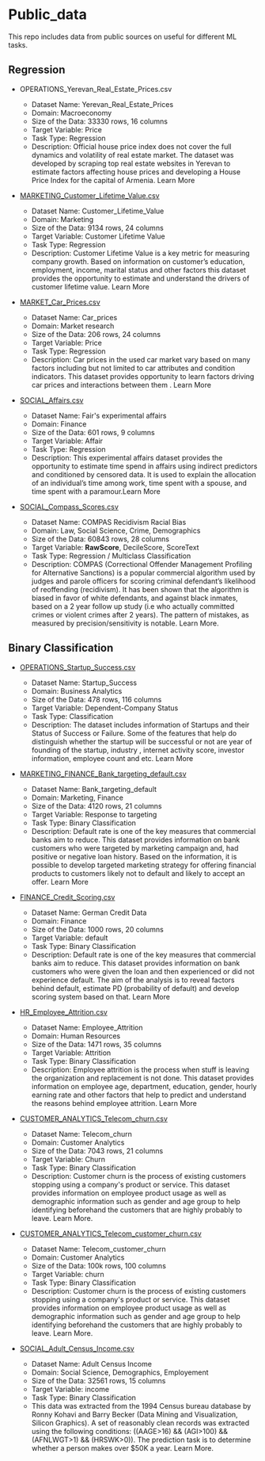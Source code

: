 # Public_data
This repo includes data from public sources on useful for different ML tasks.

## Regression
- OPERATIONS_Yerevan_Real_Estate_Prices.csv
  - Dataset Name: Yerevan_Real_Estate_Prices
  - Domain: Macroeconomy
  - Size of the Data: 33330 rows, 16 columns
  - Target Variable: Price
  - Task Type: Regression
  - Description: Official house price index does not cover the full dynamics and volatility of real estate market. The dataset was developed by scraping top real estate websites in Yerevan to estimate factors affecting house prices and developing a House Price Index for the capital of Armenia. Learn More

- [MARKETING_Customer_Lifetime_Value.csv](https://www.kaggle.com/ranja7/vehicle-insurance-customer-data)
  - Dataset Name: Customer_Lifetime_Value
  - Domain: Marketing
  - Size of the Data: 9134 rows, 24 columns
  - Target Variable: Customer Lifetime Value
  - Task Type: Regression
  - Description: Customer Lifetime Value is a key metric for measuring company growth. Based on information on customer’s education, employment, income, marital status and other factors this dataset provides the opportunity to estimate and understand the drivers of customer lifetime value. Learn More
  
- [MARKET_Car_Prices.csv](https://www.kaggle.com/toramky/automobile-dataset)
  - Dataset Name: Car_prices
  - Domain: Market research
  - Size of the Data: 206 rows, 24 columns
  - Target Variable: Price
  - Task Type: Regression
  - Description: Car prices in the used car market vary based on many factors including but not limited to car attributes and condition indicators. This dataset provides opportunity to learn factors driving car prices and interactions between them . Learn More

- [SOCIAL_Affairs.csv](https://www.kaggle.com/clarkchong/fairs-affairs-dataset)
  - Dataset Name: Fair's experimental affairs
  - Domain: Finance
  - Size of the Data: 601 rows, 9 columns
  - Target Variable: Affair
  - Task Type: Regression
  - Description: This experimental affairs dataset provides the opportunity to estimate time spend in affairs using indirect predictors and conditioned by censored data. It is used to explain the allocation of an individual’s time among work, time spent with a spouse, and time spent with a paramour.Learn More

- [SOCIAL_Compass_Scores.csv](https://www.kaggle.com/danofer/compass)
  - Dataset Name: COMPAS Recidivism Racial Bias
  - Domain: Law, Social Science, Crime, Demographics
  - Size of the Data: 60843 rows, 28 columns
  - Target Variable: **RawScore**, DecileScore, ScoreText
  - Task Type: Regression / Multiclass Classification
  - Description: COMPAS (Correctional Offender Management Profiling for Alternative Sanctions) is a popular commercial algorithm used by judges and parole officers for scoring criminal defendant’s likelihood of reoffending (recidivism). It has been shown that the algorithm is biased in favor of white defendants, and against black inmates, based on a 2 year follow up study (i.e who actually committed crimes or violent crimes after 2 years). The pattern of mistakes, as measured by precision/sensitivity is notable. Learn More.


## Binary Classification
- [OPERATIONS_Startup_Success.csv](https://www.kaggle.com/ajaygorkar/startup-analysis)
  - Dataset Name: Startup_Success
  - Domain: Business Analytics
  - Size of the Data: 478 rows, 116 columns
  - Target Variable: Dependent-Company Status
  - Task Type: Classification
  - Description: The dataset includes information of Startups and their Status of Success or Failure. Some of the features that help do distinguish whether the startup will be successful or not are year of founding of the startup, industry , internet activity score, investor information, employee count and etc. Learn More

- [MARKETING_FINANCE_Bank_targeting_default.csv](https://archive.ics.uci.edu/ml/datasets/Bank+Marketing)
  - Dataset Name: Bank_targeting_default
  - Domain: Marketing, Finance
  - Size of the Data: 4120 rows, 21 columns
  - Target Variable: Response to targeting
  - Task Type: Binary Classification
  - Description: Default rate is one of the key measures that commercial banks aim to reduce. This dataset provides information on bank customers who were targeted by marketing campaign and, had positive or negative loan history. Based on the information, it is possible to develop targeted marketing strategy for offering financial products to customers likely not to default and likely to accept an offer. Learn More
  
- [FINANCE_Credit_Scoring.csv](https://archive.ics.uci.edu/ml/datasets/statlog+(german+credit+data))
  - Dataset Name: German Credit Data
  - Domain: Finance
  - Size of the Data: 1000 rows, 20 columns
  - Target Variable: default
  - Task Type: Binary Classification
  - Description: Default rate is one of the key measures that commercial banks aim to reduce. This dataset provides information on bank customers who were given the loan and then experienced or did not experience default. The aim of the analysis is to reveal factors behind default, estimate PD (probability of default) and develop scoring system based on that. Learn More

- [HR_Employee_Attrition.csv](https://www.kaggle.com/pavansubhasht/ibm-hr-analytics-attrition-dataset)
  - Dataset Name: Employee_Attrition
  - Domain: Human Resources
  - Size of the Data: 1471 rows, 35 columns
  - Target Variable: Attrition
  - Task Type: Binary Classification
  - Description: Employee attrition is the process when stuff is leaving the organization and replacement is not done. This dataset provides information on employee age, department, education, gender, hourly earning rate and other factors that help to predict and understand the reasons behind employee attrition.  Learn More

- [CUSTOMER_ANALYTICS_Telecom_churn.csv](https://www.kaggle.com/blastchar/telco-customer-churn/data)
  - Dataset Name: Telecom_churn
  - Domain: Customer Analytics
  - Size of the Data: 7043 rows, 21 columns
  - Target Variable: Churn
  - Task Type: Binary Classification
  - Description: Customer churn is the process of existing customers stopping using a company's product or service. This dataset provides information on employee product usage as well as demographic information such as gender and age group to help identifying beforehand the customers that are highly probably to leave. Learn More.
  
- [CUSTOMER_ANALYTICS_Telecom_customer_churn.csv](https://www.kaggle.com/abhinav89/telecom-customer)
  - Dataset Name: Telecom_customer_churn
  - Domain: Customer Analytics
  - Size of the Data: 100k rows, 100 columns
  - Target Variable: churn
  - Task Type: Binary Classification
  - Description: Customer churn is the process of existing customers stopping using a company's product or service. This dataset provides information on employee product usage as well as demographic information such as gender and age group to help identifying beforehand the customers that are highly probably to leave. Learn More.

- [SOCIAL_Adult_Census_Income.csv](https://www.kaggle.com/uciml/adult-census-income)
  - Dataset Name: Adult Census Income
  - Domain: Social Science, Demographics, Employement
  - Size of the Data: 32561 rows, 15 columns
  - Target Variable: income
  - Task Type: Binary Classification
  - This data was extracted from the 1994 Census bureau database by Ronny Kohavi and Barry Becker (Data Mining and Visualization, Silicon Graphics). A set of reasonably clean records was extracted using the following conditions: ((AAGE>16) && (AGI>100) && (AFNLWGT>1) && (HRSWK>0)). The prediction task is to determine whether a person makes over $50K a year. Learn More.
